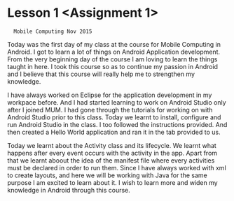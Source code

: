 # Lesson 1 <Assignment 1>
      Mobile Computing Nov 2015
      
Today was the first day of my class at the course for Mobile Computing in Android. I got to learn a lot of things on Android Application development. From the very beginning day of the course I am loving to learn the things taught in here. I took this course so as to continue my passion in Android and I believe that this course will really help me to strengthen my knowledge.

I have always worked on Eclipse for the application development in my workpace before. And I had started learning to work on Android Studio only after I joined MUM. I had gone through the tutorials for working on with Android Studio prior to this class. Today we learnt to install, configure and run Android Studio in the class. I too followed the instructions provided. And then created a Hello World application and ran it in the tab provided to us.

Today we learnt about the Activity class and its lifecycle. We learnt what happens after every event occurs with the activity in the app. Apart from that we learnt aboout the idea of the manifest file where every activities must be declared in order to run them. Since I have always worked with xml to create layouts, and here we will be working with Java for the same purpose I am excited to learn about it. I wish to learn more and widen my knowledge in Android through this course.

